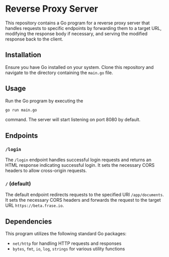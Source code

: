 # Reverse Proxy Server

This repository contains a Go program for a reverse proxy server that handles requests to specific endpoints by forwarding them to a target URL, modifying the response body if necessary, and serving the modified response back to the client.

## Installation

Ensure you have Go installed on your system. Clone this repository and navigate to the directory containing the `main.go` file.

## Usage

Run the Go program by executing the

```bash
go run main.go
```

command. The server will start listening on port 8080 by default.

## Endpoints

### `/login`

The `/login` endpoint handles successful login requests and returns an HTML response indicating successful login. It sets the necessary CORS headers to allow cross-origin requests.

### `/` (default)

The default endpoint redirects requests to the specified URI `/app/documents`. It sets the necessary CORS headers and forwards the request to the target URL `https://beta.frase.io`.

## Dependencies

This program utilizes the following standard Go packages:

- `net/http` for handling HTTP requests and responses
- `bytes`, `fmt`, `io`, `log`, `strings` for various utility functions

